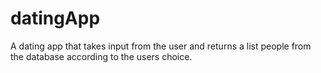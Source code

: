 # datingApp
A dating app that takes input from the user and returns a list people from the database according to the users  choice.
